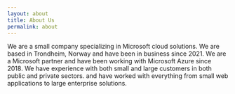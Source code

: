 ```yaml
---
layout: about
title: About Us
permalink: about
---
```


We are a small company specializing in Microsoft cloud solutions. We are based in Trondheim, Norway and have been in business since 2021. We are a Microsoft partner and have been working with Microsoft Azure since 2018. We have experience with both small and large customers in both public and private sectors. and have worked with everything from small web applications to large enterprise solutions.